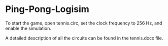 # Ping-Pong-Logisim
To start the game, open tennis.circ, set the clock frequency to 256 Hz, and enable the simulation.

A detailed description of all the circuits can be found in the tennis.docx file.
